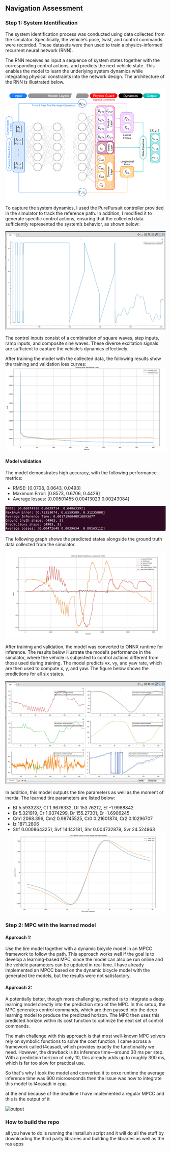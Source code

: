 ## Navigation Assessment 
### Step 1: System Identification
The system identification process was conducted using data collected from the simulator. Specifically, the vehicle’s pose, twist, and control commands were recorded. These datasets were then used to train a physics-informed recurrent neural network (RNN).

The RNN receives as input a sequence of system states together with the corresponding control actions, and predicts the next vehicle state. This enables the model to learn the underlying system dynamics while integrating physical constraints into the network design. The architecture of the RNN is illustrated below.

![model](docs/model_archeticture.png)

To capture the system dynamics, I used the PurePursuit controller provided in the simulator to track the reference path. In addition, I modified it to generate specific control actions, ensuring that the collected data sufficiently represented the system’s behavior, as shown below:

![input](docs/control_inputs.png)

The control inputs consist of a combination of square waves, step inputs, ramp inputs, and composite sine waves. These diverse excitation signals are sufficient to capture the vehicle’s dynamics effectively.

After training the model with the collected data, the following results show the training and validation loss curves:
![training_result](docs/training_result.png)

#### Model validation
The model demonstrates high accuracy, with the following performance metrics:

- RMSE: [0.0708, 0.0643, 0.0493]
- Maximum Error: [0.8573, 0.6706, 0.4429]
- Average losses: [0.00501455 0.00413023 0.00243084]

![errors](docs/errors.png)

The following graph shows the predicted states alongside the ground truth data collected from the simulator.

![validate_model](docs/validate_model.png)

After training and validation, the model was converted to ONNX runtime for inference. The results below illustrate the model’s performance in the simulator, where the vehicle is subjected to control actions different from those used during training. The model predicts vx, vy, and yaw rate, which are then used to compute x, y, and yaw. The figure below shows the predictions for all six states.

![model_prediction](docs/model_prediction_result.png)

In addition, this model outputs the tire parameters as well as the moment of inertia. The learned tire parameters are listed below:

- Bf    5.5933237, Cf    1.9676332, Df    153.76212, Ef    -1.9988842
- Br    5.321919, Cr    1.9374299, Dr    155.27301, Er    -1.6906245
- Cm1    2068.396, Cm2    0.98745525, Cr0    0.21601874, Cr2    0.10296707
- Iz    1871.2806
- Shf    0.0008643251, Svf    14.142181, Shr    0.004732879, Svr    24.524963
![tyre_model](docs/tyre_model.png)

### Step 2: MPC with the learned model

#### Approach 1: 
Use the tire model together with a dynamic bicycle model in an MPCC framework to follow the path. This approach works well if the goal is to develop a learning-based MPC, since the model can also be run online and the vehicle parameters can be updated in real time. I have already implemented an MPCC based on the dynamic bicycle model with the generated tire models, but the results were not satisfactory.

#### Approach 2: 
A potentially better, though more challenging, method is to integrate a deep learning model directly into the prediction step of the MPC. In this setup, the MPC generates control commands, which are then passed into the deep learning model to produce the predicted horizon. The MPC then uses this predicted horizon within its cost function to optimize the next set of control commands.

The main challenge with this approach is that most well-known MPC solvers rely on symbolic functions to solve the cost function. I came across a framework called l4casadi, which provides exactly the functionality we need. However, the drawback is its inference time—around 30 ms per step. With a prediction horizon of only 10, this already adds up to roughly 300 ms, which is far too slow for practical use.

So that's why I took the model and converted it to onxx runtime the average inference time was 600 microseconds then the issue was how to integrate this model to l4casadi in cpp.


at the end because of the deadline I have implemented a regular MPCC and this is the output of it 

![output](docs/output.gif)

### How to build the repo

all you have to do is running the install.sh script and it will do all the stuff by downloading the third party libraries and building the libraries as well as the ros apps 